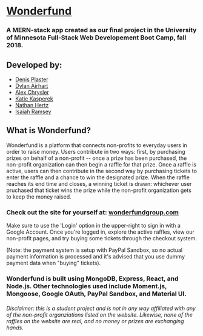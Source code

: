 # [Wonderfund](https://www.wonderfundgroup.com)

### A MERN-stack app created as our final project in the University of Minnesota Full-Stack Web Developement Boot Camp, fall 2018.

## Developed by:
* [Denis Plaster](https://github.com/denisplaster)
* [Dylan Airhart](https://github.com/nfgrawker)
* [Alex Chrysler](https://github.com/Alex-Chrysler)
* [Katie Kasperek](https://github.com/kkasperek)
* [Nathan Hertz](https://github.com/hertz043)
* [Isaiah Ramsey](https://github.com/Iramsey0418)

## What is Wonderfund?
Wonderfund is a platform that connects non-profits to everyday users in order to raise money. Users contribute in two ways: first, by purchasing prizes on behalf of a non-profit -- once a prize has been purchased, the non-profit organization can then begin a raffle for that prize. Once a raffle is active, users can then contribute in the second way by purchasing tickets to enter the raffle and a chance to win the designated prize. When the raffle reaches its end time and closes, a winning ticket is drawn: whichever user pruchased that ticket wins the prize while the non-profit organization gets to keep the money raised.

### Check out the site for yourself at: [wonderfundgroup.com](https://www.wonderfundgroup.com)
Make sure to use the 'Login' option in the upper-right to sign in with a Google Account. Once you're logged in, explore the active raffles, view our non-profit pages, and try buying some tickets through the checkout system.

(Note: the payment system is setup with PayPal Sandbox, so no actual payment information is processed and it's advised that you use dummy payment data when "buying" tickets).

### Wonderfund is built using MongoDB, Express, React, and Node.js. Other technologies used include Moment.js, Mongoose, Google OAuth, PayPal Sandbox, and Material UI.

###### *Disclaimer*: this is a student project and is not in any way affiliated with any of the non-profit organziations listed on the website. Likewise, none of the raffles on the website are real, and no money or prizes are exchanging hands.
